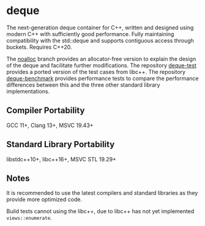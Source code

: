 # deque

The next-generation deque container for C++, written and designed using modern C++ with sufficiently good performance. Fully maintaining compatibility with the std::deque and supports contiguous access through buckets. Requires C++20.

The [noalloc](https://github.com/YexuanXiao/deque/tree/noalloc) branch provides an allocator-free version to explain the design of the deque and facilitate further modifications. The repository [deque-test](https://github.com/YexuanXiao/deque-test) provides a ported version of the test cases from libc++. The repository [deque-benchmark](https://github.com/YexuanXiao/deque-benchmark) provides performance tests to compare the performance differences between this and the three other standard library implementations.

## Compiler Portability

GCC 11+, Clang 13+, MSVC 19.43+

## Standard Library Portability

libstdc++10+, libc++16+, MSVC STL 19.29+

## Notes

It is recommended to use the latest compilers and standard libraries as they provide more optimized code.

Build tests cannot using the libc++, due to libc++ has not yet implemented `views::enumerate`.

